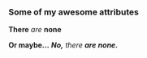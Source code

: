 ### Some of my awesome attributes

__There__ _are_ __none__

__Or maybe...__ ____No,___ _there_ __are__ ___none.____
